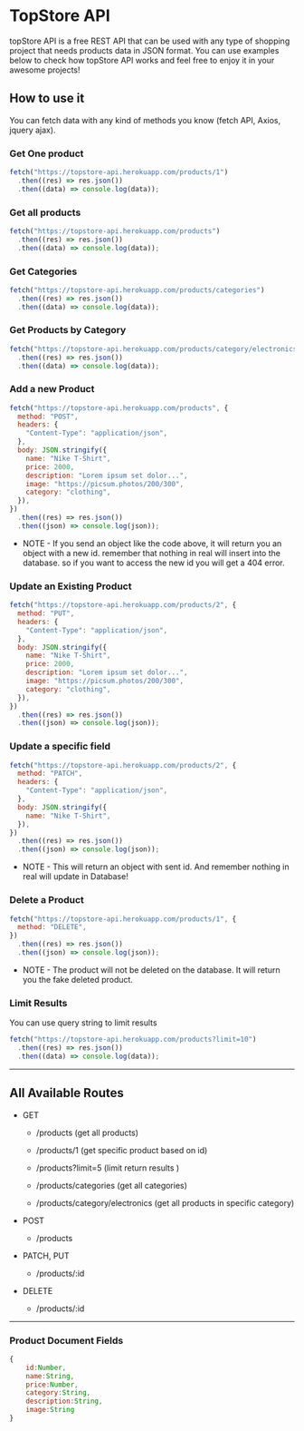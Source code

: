 # TopStore API

topStore API is a free REST API that can be used with any type of shopping project that needs products data in JSON format. You can use examples below to check how topStore API works and feel free to enjoy it in your awesome projects!

## How to use it

You can fetch data with any kind of methods you know (fetch API, Axios, jquery ajax).

### Get One product

```js
fetch("https://topstore-api.herokuapp.com/products/1")
  .then((res) => res.json())
  .then((data) => console.log(data));
```

### Get all products

```js
fetch("https://topstore-api.herokuapp.com/products")
  .then((res) => res.json())
  .then((data) => console.log(data));
```

### Get Categories

```js
fetch("https://topstore-api.herokuapp.com/products/categories")
  .then((res) => res.json())
  .then((data) => console.log(data));
```

### Get Products by Category

```js
fetch("https://topstore-api.herokuapp.com/products/category/electronics")
  .then((res) => res.json())
  .then((data) => console.log(data));
```

### Add a new Product

```js
fetch("https://topstore-api.herokuapp.com/products", {
  method: "POST",
  headers: {
    "Content-Type": "application/json",
  },
  body: JSON.stringify({
    name: "Nike T-Shirt",
    price: 2000,
    description: "Lorem ipsum set dolor...",
    image: "https://picsum.photos/200/300",
    category: "clothing",
  }),
})
  .then((res) => res.json())
  .then((json) => console.log(json));
```

- NOTE - If you send an object like the code above, it will return you an object with a new id. remember that nothing in real will insert into the database. so if you want to access the new id you will get a 404 error.

### Update an Existing Product

```js
fetch("https://topstore-api.herokuapp.com/products/2", {
  method: "PUT",
  headers: {
    "Content-Type": "application/json",
  },
  body: JSON.stringify({
    name: "Nike T-Shirt",
    price: 2000,
    description: "Lorem ipsum set dolor...",
    image: "https://picsum.photos/200/300",
    category: "clothing",
  }),
})
  .then((res) => res.json())
  .then((json) => console.log(json));
```

### Update a specific field

```js
fetch("https://topstore-api.herokuapp.com/products/2", {
  method: "PATCH",
  headers: {
    "Content-Type": "application/json",
  },
  body: JSON.stringify({
    name: "Nike T-Shirt",
  }),
})
  .then((res) => res.json())
  .then((json) => console.log(json));
```

- NOTE - This will return an object with sent id. And remember nothing in real will update in Database!

### Delete a Product

```js
fetch("https://topstore-api.herokuapp.com/products/1", {
  method: "DELETE",
})
  .then((res) => res.json())
  .then((json) => console.log(json));
```

- NOTE - The product will not be deleted on the database. It will return you the fake deleted product.

### Limit Results

You can use query string to limit results

```js
fetch("https://topstore-api.herokuapp.com/products?limit=10")
  .then((res) => res.json())
  .then((data) => console.log(data));
```

---

## All Available Routes

- GET

  - /products (get all products)

  - /products/1 (get specific product based on id)

  - /products?limit=5 (limit return results )

  - /products/categories (get all categories)

  - /products/category/electronics (get all products in specific category)

- POST

  - /products

- PATCH, PUT

  - /products/:id

- DELETE

  - /products/:id

---

### Product Document Fields

```js
{
    id:Number,
    name:String,
    price:Number,
    category:String,
    description:String,
    image:String
}
```
